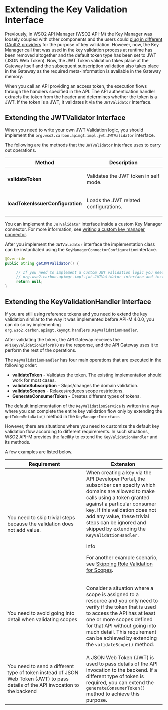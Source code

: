# Extending the Key Validation Interface

Previously, in WSO2 API Manager (WSO2 API-M) the Key Manager was loosely coupled with other components and the users could [plug in different OAuth2 providers]({{base_path}}/install-and-setup/setup/distributed-deployment/configure-a-third-party-key-manager/) for the purpose of key validation. However, now, the Key Manager call that was used in the key validation process at runtime has been removed altogether and the default token type has been set to JWT (JSON Web Token). Now, the JWT Token validation takes place at the Gateway itself and the subsequent subscription validation also takes place in the Gateway as the required meta-information is available in the Gateway memory. 

When you call an API providing an access token, the execution flows through the handlers specified in the API. The API authentication handler extracts the token from the header and determines whether the token is a JWT. If the token is a JWT, it validates it via the `JWTValidator` interface. 

## Extending the JWTValidator Interface

When you need to write your own JWT Validation logic, you should implement the `org.wso2.carbon.apimgt.impl.jwt.JWTValidator` interface.

The following are the methods that the `JWTValidator` interface uses to carry out operations.

<table>
<colgroup>
<col width="30%" />
<col width="70%" />
</colgroup>
<thead>
<tr class="header">
<th><b>Method</b></th>
<th><b>Description</b></th>
</tr>
</thead>
<tbody>
<tr class="odd">
<td><strong>validateToken</strong></td>
<td><p>Validates the JWT token in self mode.</p></td>
</tr>
<tr class="even">
<td><strong>loadTokenIssuerConfiguration</strong></td>
<td><p>Loads the JWT related configurations.</p></td>
</tr>
</tbody>
</table>

You can implement the `JWTValidator` interface inside a custom Key Manager connector. For more information, see [writing a custom key manager connector]({{base_path}}/administer/key-managers/configure-custom-connector).

After you implement the `JWTValidator` interface the implementation class can be instantiated using the `KeyManagerConnectorConfiguration`interface.

```java
@Override
public String getJWTValidator() {

     // If you need to implement a custom JWT validation logic you need to implement
     // org.wso2.carbon.apimgt.impl.jwt.JWTValidator interface and instantiate it in here.
     return null;
}
```

## Extending the KeyValidationHandler Interface

If you are still using reference tokens and you need to extend the key validation similar to the way it was implemented before API-M 4.0.0, you can do so by implementing `org.wso2.carbon.apimgt.keymgt.handlers.KeyValidationHandler`.

After validating the token, the API Gateway receives the `APIKeyValidationInforDTO` as the response, and the API Gateway uses it to perform the rest of the operations.

The `KeyValidationHandler` has four main operations that are executed in the following order:

-   **validateToken** - Validates the token. The existing implementation should work for most cases.
-   **validateSubscription** - Skips/changes the domain validation.
-   **validateScopes** - Relaxes/reduces scope restrictions.
-   **GenerateConsumerToken** - Creates different types of tokens.

The default implementation of the `KeyValidationService` is written in a way where you can complete the entire key validation flow only by extending the `getTokenMetaData()` method in the `KeyManagerInterface`.

However, there are situations where you need to customize the default key validation flow according to different requirements. In such situations, WSO2 API-M provides the facility to extend the `KeyValidationHandler` and its methods.

A few examples are listed below.

<table>
<colgroup>
<col width="50%" />
<col width="50%" />
</colgroup>
<thead>
<tr class="header">
<th><b>Requirement</b></th>
<th><b>Extension</b></th>
</tr>
</thead>
<tbody>
<tr class="odd">
<td>You need to skip trivial steps because the validation does not add value.</td>
<td>When creating a key via the API Developer Portal, the subscriber can specify which domains are allowed to make calls using a token granted against a particular consumer key. If this validation does not add any value, these trivial steps can be ignored and skipped by extending the <code>KeyValidationHandler</code>.
<div class="admonition info">
<p class="admonition-title">Info</p>
<p>For another example scenario, see <a href="{{base_path}}/develop/extending-api-manager/extending-key-management/extending-scope-validation/">Skipping Role Validation for Scopes</a>.</p>
</div>
</td>
</tr>
<tr class="even">
<td>You need to avoid going into detail when validating scopes</td>
<td><p>Consider a situation where a scope is assigned to a resource and you only need to verify if the token that is used to access the API has at least one or more scopes defined for that API without going into much detail. This requirement can be achieved by extending the <code>validateScope()</code> method.</p></td>
</tr>
<tr class="odd">
<td>You need to send a different type of token instead of JSON Web Token (JWT) to pass details of the API invocation to the backend</td>
<td>A JSON Web Token (JWT) is used to pass details of the API invocation to the backend. If a different type of token is required, you can extend the <code>generateConsumerToken()</code> method to achieve this purpose.</td>
</tr>
</tbody>
</table>
